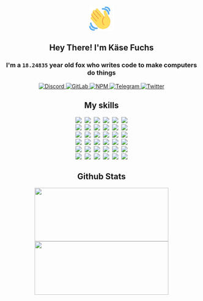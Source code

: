 <div><p align=center><img src=./resources/images/wave.gif width=64px height=64px></p><h2 align=center>Hey There! I'm Käse Fuchs</h2><h3 align=center>I'm a <code>18.24835</code> year old fox who writes code to make computers do things</h3><p align=center><a href=https://discord.com/users/507526681125322772><img alt=Discord src="https://img.shields.io/badge/Discord-5865F2?logo=discord&logoColor=white&style=flat-square#a0f7d27aa26960b2a712f2ca1479db29"> </a><a href=https://gitlab.com/kasefuchs><img alt=GitLab src="https://img.shields.io/badge/GitLab-330F63?logo=gitlab&logoColor=white&style=flat-square#a0f7d27aa26960b2a712f2ca1479db29"> </a><a href=https://npmjs.com/~kasefuchs><img alt=NPM src="https://img.shields.io/badge/NPM-CB3837?logo=npm&logoColor=white&style=flat-square#a0f7d27aa26960b2a712f2ca1479db29"> </a><a href=https://t.me/kasefuchs><img alt=Telegram src="https://img.shields.io/badge/Telegram-2CA5E0?logo=telegram&logoColor=white&style=flat-square#a0f7d27aa26960b2a712f2ca1479db29"> </a><a href=https://twitter.com/kasefuchs><img alt=Twitter src="https://img.shields.io/badge/Twitter-1DA1F2?logo=twitter&logoColor=white&style=flat-square#a0f7d27aa26960b2a712f2ca1479db29"></a></p><h2 align=center>My skills</h2><p align=center><a href=https://aws.amazon.com/ ><picture><source srcset="https://skillicons.dev/icons?i=aws&theme=dark#a0f7d27aa26960b2a712f2ca1479db29" media="(prefers-color-scheme: dark)"><source srcset="https://skillicons.dev/icons?i=aws&theme=light#a0f7d27aa26960b2a712f2ca1479db29" media="(prefers-color-scheme: light), (prefers-color-scheme: no-preference)"><img src="https://skillicons.dev/icons?i=aws&theme=light#a0f7d27aa26960b2a712f2ca1479db29"></picture></a>&nbsp;&nbsp;<a href=https://en.wikipedia.org/wiki/Bash_(Unix_shell)><picture><source srcset="https://skillicons.dev/icons?i=bash&theme=dark#a0f7d27aa26960b2a712f2ca1479db29" media="(prefers-color-scheme: dark)"><source srcset="https://skillicons.dev/icons?i=bash&theme=light#a0f7d27aa26960b2a712f2ca1479db29" media="(prefers-color-scheme: light), (prefers-color-scheme: no-preference)"><img src="https://skillicons.dev/icons?i=bash&theme=light#a0f7d27aa26960b2a712f2ca1479db29"></picture></a>&nbsp;&nbsp;<a href=https://discord.com/developers/docs><picture><source srcset="https://skillicons.dev/icons?i=bots&theme=dark#a0f7d27aa26960b2a712f2ca1479db29" media="(prefers-color-scheme: dark)"><source srcset="https://skillicons.dev/icons?i=bots&theme=light#a0f7d27aa26960b2a712f2ca1479db29" media="(prefers-color-scheme: light), (prefers-color-scheme: no-preference)"><img src="https://skillicons.dev/icons?i=bots&theme=light#a0f7d27aa26960b2a712f2ca1479db29"></picture></a>&nbsp;&nbsp;<a href=https://www.cloudflare.com/ ><picture><source srcset="https://skillicons.dev/icons?i=cloudflare&theme=dark#a0f7d27aa26960b2a712f2ca1479db29" media="(prefers-color-scheme: dark)"><source srcset="https://skillicons.dev/icons?i=cloudflare&theme=light#a0f7d27aa26960b2a712f2ca1479db29" media="(prefers-color-scheme: light), (prefers-color-scheme: no-preference)"><img src="https://skillicons.dev/icons?i=cloudflare&theme=light#a0f7d27aa26960b2a712f2ca1479db29"></picture></a>&nbsp;&nbsp;<a href=https://en.wikipedia.org/wiki/CSS><picture><source srcset="https://skillicons.dev/icons?i=css&theme=dark#a0f7d27aa26960b2a712f2ca1479db29" media="(prefers-color-scheme: dark)"><source srcset="https://skillicons.dev/icons?i=css&theme=light#a0f7d27aa26960b2a712f2ca1479db29" media="(prefers-color-scheme: light), (prefers-color-scheme: no-preference)"><img src="https://skillicons.dev/icons?i=css&theme=light#a0f7d27aa26960b2a712f2ca1479db29"></picture></a>&nbsp;&nbsp;<a href=https://www.docker.com/ ><picture><source srcset="https://skillicons.dev/icons?i=docker&theme=dark#a0f7d27aa26960b2a712f2ca1479db29" media="(prefers-color-scheme: dark)"><source srcset="https://skillicons.dev/icons?i=docker&theme=light#a0f7d27aa26960b2a712f2ca1479db29" media="(prefers-color-scheme: light), (prefers-color-scheme: no-preference)"><img src="https://skillicons.dev/icons?i=docker&theme=light#a0f7d27aa26960b2a712f2ca1479db29"></picture></a><br><a href=https://www.electronjs.org/ ><picture><source srcset="https://skillicons.dev/icons?i=electron&theme=dark#a0f7d27aa26960b2a712f2ca1479db29" media="(prefers-color-scheme: dark)"><source srcset="https://skillicons.dev/icons?i=electron&theme=light#a0f7d27aa26960b2a712f2ca1479db29" media="(prefers-color-scheme: light), (prefers-color-scheme: no-preference)"><img src="https://skillicons.dev/icons?i=electron&theme=light#a0f7d27aa26960b2a712f2ca1479db29"></picture></a>&nbsp;&nbsp;<a href=https://expressjs.com/ ><picture><source srcset="https://skillicons.dev/icons?i=express&theme=dark#a0f7d27aa26960b2a712f2ca1479db29" media="(prefers-color-scheme: dark)"><source srcset="https://skillicons.dev/icons?i=express&theme=light#a0f7d27aa26960b2a712f2ca1479db29" media="(prefers-color-scheme: light), (prefers-color-scheme: no-preference)"><img src="https://skillicons.dev/icons?i=express&theme=light#a0f7d27aa26960b2a712f2ca1479db29"></picture></a>&nbsp;&nbsp;<a href=https://www.figma.com/ ><picture><source srcset="https://skillicons.dev/icons?i=figma&theme=dark#a0f7d27aa26960b2a712f2ca1479db29" media="(prefers-color-scheme: dark)"><source srcset="https://skillicons.dev/icons?i=figma&theme=light#a0f7d27aa26960b2a712f2ca1479db29" media="(prefers-color-scheme: light), (prefers-color-scheme: no-preference)"><img src="https://skillicons.dev/icons?i=figma&theme=light#a0f7d27aa26960b2a712f2ca1479db29"></picture></a>&nbsp;&nbsp;<a href=https://firebase.google.com/ ><picture><source srcset="https://skillicons.dev/icons?i=firebase&theme=dark#a0f7d27aa26960b2a712f2ca1479db29" media="(prefers-color-scheme: dark)"><source srcset="https://skillicons.dev/icons?i=firebase&theme=light#a0f7d27aa26960b2a712f2ca1479db29" media="(prefers-color-scheme: light), (prefers-color-scheme: no-preference)"><img src="https://skillicons.dev/icons?i=firebase&theme=light#a0f7d27aa26960b2a712f2ca1479db29"></picture></a>&nbsp;&nbsp;<a href=https://flask.palletsprojects.com/ ><picture><source srcset="https://skillicons.dev/icons?i=flask&theme=dark#a0f7d27aa26960b2a712f2ca1479db29" media="(prefers-color-scheme: dark)"><source srcset="https://skillicons.dev/icons?i=flask&theme=light#a0f7d27aa26960b2a712f2ca1479db29" media="(prefers-color-scheme: light), (prefers-color-scheme: no-preference)"><img src="https://skillicons.dev/icons?i=flask&theme=light#a0f7d27aa26960b2a712f2ca1479db29"></picture></a>&nbsp;&nbsp;<a href=https://cloud.google.com/ ><picture><source srcset="https://skillicons.dev/icons?i=gcp&theme=dark#a0f7d27aa26960b2a712f2ca1479db29" media="(prefers-color-scheme: dark)"><source srcset="https://skillicons.dev/icons?i=gcp&theme=light#a0f7d27aa26960b2a712f2ca1479db29" media="(prefers-color-scheme: light), (prefers-color-scheme: no-preference)"><img src="https://skillicons.dev/icons?i=gcp&theme=light#a0f7d27aa26960b2a712f2ca1479db29"></picture></a><br><a href=https://git-scm.com/ ><picture><source srcset="https://skillicons.dev/icons?i=git&theme=dark#a0f7d27aa26960b2a712f2ca1479db29" media="(prefers-color-scheme: dark)"><source srcset="https://skillicons.dev/icons?i=git&theme=light#a0f7d27aa26960b2a712f2ca1479db29" media="(prefers-color-scheme: light), (prefers-color-scheme: no-preference)"><img src="https://skillicons.dev/icons?i=git&theme=light#a0f7d27aa26960b2a712f2ca1479db29"></picture></a>&nbsp;&nbsp;<a href=https://github.com/ ><picture><source srcset="https://skillicons.dev/icons?i=github&theme=dark#a0f7d27aa26960b2a712f2ca1479db29" media="(prefers-color-scheme: dark)"><source srcset="https://skillicons.dev/icons?i=github&theme=light#a0f7d27aa26960b2a712f2ca1479db29" media="(prefers-color-scheme: light), (prefers-color-scheme: no-preference)"><img src="https://skillicons.dev/icons?i=github&theme=light#a0f7d27aa26960b2a712f2ca1479db29"></picture></a>&nbsp;&nbsp;<a href=https://gitlab.com/ ><picture><source srcset="https://skillicons.dev/icons?i=gitlab&theme=dark#a0f7d27aa26960b2a712f2ca1479db29" media="(prefers-color-scheme: dark)"><source srcset="https://skillicons.dev/icons?i=gitlab&theme=light#a0f7d27aa26960b2a712f2ca1479db29" media="(prefers-color-scheme: light), (prefers-color-scheme: no-preference)"><img src="https://skillicons.dev/icons?i=gitlab&theme=light#a0f7d27aa26960b2a712f2ca1479db29"></picture></a>&nbsp;&nbsp;<a href=https://www.heroku.com/ ><picture><source srcset="https://skillicons.dev/icons?i=heroku&theme=dark#a0f7d27aa26960b2a712f2ca1479db29" media="(prefers-color-scheme: dark)"><source srcset="https://skillicons.dev/icons?i=heroku&theme=light#a0f7d27aa26960b2a712f2ca1479db29" media="(prefers-color-scheme: light), (prefers-color-scheme: no-preference)"><img src="https://skillicons.dev/icons?i=heroku&theme=light#a0f7d27aa26960b2a712f2ca1479db29"></picture></a>&nbsp;&nbsp;<a href=https://en.wikipedia.org/wiki/HTML><picture><source srcset="https://skillicons.dev/icons?i=html&theme=dark#a0f7d27aa26960b2a712f2ca1479db29" media="(prefers-color-scheme: dark)"><source srcset="https://skillicons.dev/icons?i=html&theme=light#a0f7d27aa26960b2a712f2ca1479db29" media="(prefers-color-scheme: light), (prefers-color-scheme: no-preference)"><img src="https://skillicons.dev/icons?i=html&theme=light#a0f7d27aa26960b2a712f2ca1479db29"></picture></a>&nbsp;&nbsp;<a href=https://en.wikipedia.org/wiki/JavaScript><picture><source srcset="https://skillicons.dev/icons?i=js&theme=dark#a0f7d27aa26960b2a712f2ca1479db29" media="(prefers-color-scheme: dark)"><source srcset="https://skillicons.dev/icons?i=js&theme=light#a0f7d27aa26960b2a712f2ca1479db29" media="(prefers-color-scheme: light), (prefers-color-scheme: no-preference)"><img src="https://skillicons.dev/icons?i=js&theme=light#a0f7d27aa26960b2a712f2ca1479db29"></picture></a><br><a href=https://en.wikipedia.org/wiki/Linux><picture><source srcset="https://skillicons.dev/icons?i=linux&theme=dark#a0f7d27aa26960b2a712f2ca1479db29" media="(prefers-color-scheme: dark)"><source srcset="https://skillicons.dev/icons?i=linux&theme=light#a0f7d27aa26960b2a712f2ca1479db29" media="(prefers-color-scheme: light), (prefers-color-scheme: no-preference)"><img src="https://skillicons.dev/icons?i=linux&theme=light#a0f7d27aa26960b2a712f2ca1479db29"></picture></a>&nbsp;&nbsp;<a href=https://mui.com/ ><picture><source srcset="https://skillicons.dev/icons?i=materialui&theme=dark#a0f7d27aa26960b2a712f2ca1479db29" media="(prefers-color-scheme: dark)"><source srcset="https://skillicons.dev/icons?i=materialui&theme=light#a0f7d27aa26960b2a712f2ca1479db29" media="(prefers-color-scheme: light), (prefers-color-scheme: no-preference)"><img src="https://skillicons.dev/icons?i=materialui&theme=light#a0f7d27aa26960b2a712f2ca1479db29"></picture></a>&nbsp;&nbsp;<a href=https://en.wikipedia.org/wiki/Markdown><picture><source srcset="https://skillicons.dev/icons?i=md&theme=dark#a0f7d27aa26960b2a712f2ca1479db29" media="(prefers-color-scheme: dark)"><source srcset="https://skillicons.dev/icons?i=md&theme=light#a0f7d27aa26960b2a712f2ca1479db29" media="(prefers-color-scheme: light), (prefers-color-scheme: no-preference)"><img src="https://skillicons.dev/icons?i=md&theme=light#a0f7d27aa26960b2a712f2ca1479db29"></picture></a>&nbsp;&nbsp;<a href=https://www.mongodb.com/ ><picture><source srcset="https://skillicons.dev/icons?i=mongodb&theme=dark#a0f7d27aa26960b2a712f2ca1479db29" media="(prefers-color-scheme: dark)"><source srcset="https://skillicons.dev/icons?i=mongodb&theme=light#a0f7d27aa26960b2a712f2ca1479db29" media="(prefers-color-scheme: light), (prefers-color-scheme: no-preference)"><img src="https://skillicons.dev/icons?i=mongodb&theme=light#a0f7d27aa26960b2a712f2ca1479db29"></picture></a>&nbsp;&nbsp;<a href=https://www.mysql.com/ ><picture><source srcset="https://skillicons.dev/icons?i=mysql&theme=dark#a0f7d27aa26960b2a712f2ca1479db29" media="(prefers-color-scheme: dark)"><source srcset="https://skillicons.dev/icons?i=mysql&theme=light#a0f7d27aa26960b2a712f2ca1479db29" media="(prefers-color-scheme: light), (prefers-color-scheme: no-preference)"><img src="https://skillicons.dev/icons?i=mysql&theme=light#a0f7d27aa26960b2a712f2ca1479db29"></picture></a>&nbsp;&nbsp;<a href=https://nextjs.org/ ><picture><source srcset="https://skillicons.dev/icons?i=nextjs&theme=dark#a0f7d27aa26960b2a712f2ca1479db29" media="(prefers-color-scheme: dark)"><source srcset="https://skillicons.dev/icons?i=nextjs&theme=light#a0f7d27aa26960b2a712f2ca1479db29" media="(prefers-color-scheme: light), (prefers-color-scheme: no-preference)"><img src="https://skillicons.dev/icons?i=nextjs&theme=light#a0f7d27aa26960b2a712f2ca1479db29"></picture></a><br><a href=https://nodejs.org/en/ ><picture><source srcset="https://skillicons.dev/icons?i=nodejs&theme=dark#a0f7d27aa26960b2a712f2ca1479db29" media="(prefers-color-scheme: dark)"><source srcset="https://skillicons.dev/icons?i=nodejs&theme=light#a0f7d27aa26960b2a712f2ca1479db29" media="(prefers-color-scheme: light), (prefers-color-scheme: no-preference)"><img src="https://skillicons.dev/icons?i=nodejs&theme=light#a0f7d27aa26960b2a712f2ca1479db29"></picture></a>&nbsp;&nbsp;<a href=https://www.postgresql.org/ ><picture><source srcset="https://skillicons.dev/icons?i=postgres&theme=dark#a0f7d27aa26960b2a712f2ca1479db29" media="(prefers-color-scheme: dark)"><source srcset="https://skillicons.dev/icons?i=postgres&theme=light#a0f7d27aa26960b2a712f2ca1479db29" media="(prefers-color-scheme: light), (prefers-color-scheme: no-preference)"><img src="https://skillicons.dev/icons?i=postgres&theme=light#a0f7d27aa26960b2a712f2ca1479db29"></picture></a>&nbsp;&nbsp;<a href=https://learn.microsoft.com/en-us/powershell/ ><picture><source srcset="https://skillicons.dev/icons?i=powershell&theme=dark#a0f7d27aa26960b2a712f2ca1479db29" media="(prefers-color-scheme: dark)"><source srcset="https://skillicons.dev/icons?i=powershell&theme=light#a0f7d27aa26960b2a712f2ca1479db29" media="(prefers-color-scheme: light), (prefers-color-scheme: no-preference)"><img src="https://skillicons.dev/icons?i=powershell&theme=light#a0f7d27aa26960b2a712f2ca1479db29"></picture></a>&nbsp;&nbsp;<a href=https://www.python.org/ ><picture><source srcset="https://skillicons.dev/icons?i=py&theme=dark#a0f7d27aa26960b2a712f2ca1479db29" media="(prefers-color-scheme: dark)"><source srcset="https://skillicons.dev/icons?i=py&theme=light#a0f7d27aa26960b2a712f2ca1479db29" media="(prefers-color-scheme: light), (prefers-color-scheme: no-preference)"><img src="https://skillicons.dev/icons?i=py&theme=light#a0f7d27aa26960b2a712f2ca1479db29"></picture></a>&nbsp;&nbsp;<a href=https://www.raspberrypi.org/ ><picture><source srcset="https://skillicons.dev/icons?i=raspberrypi&theme=dark#a0f7d27aa26960b2a712f2ca1479db29" media="(prefers-color-scheme: dark)"><source srcset="https://skillicons.dev/icons?i=raspberrypi&theme=light#a0f7d27aa26960b2a712f2ca1479db29" media="(prefers-color-scheme: light), (prefers-color-scheme: no-preference)"><img src="https://skillicons.dev/icons?i=raspberrypi&theme=light#a0f7d27aa26960b2a712f2ca1479db29"></picture></a>&nbsp;&nbsp;<a href=https://reactjs.org/ ><picture><source srcset="https://skillicons.dev/icons?i=react&theme=dark#a0f7d27aa26960b2a712f2ca1479db29" media="(prefers-color-scheme: dark)"><source srcset="https://skillicons.dev/icons?i=react&theme=light#a0f7d27aa26960b2a712f2ca1479db29" media="(prefers-color-scheme: light), (prefers-color-scheme: no-preference)"><img src="https://skillicons.dev/icons?i=react&theme=light#a0f7d27aa26960b2a712f2ca1479db29"></picture></a><br><a href=https://redux.js.org/ ><picture><source srcset="https://skillicons.dev/icons?i=redux&theme=dark#a0f7d27aa26960b2a712f2ca1479db29" media="(prefers-color-scheme: dark)"><source srcset="https://skillicons.dev/icons?i=redux&theme=light#a0f7d27aa26960b2a712f2ca1479db29" media="(prefers-color-scheme: light), (prefers-color-scheme: no-preference)"><img src="https://skillicons.dev/icons?i=redux&theme=light#a0f7d27aa26960b2a712f2ca1479db29"></picture></a>&nbsp;&nbsp;<a href=https://en.wikipedia.org/wiki/Regular_expression><picture><source srcset="https://skillicons.dev/icons?i=regex&theme=dark#a0f7d27aa26960b2a712f2ca1479db29" media="(prefers-color-scheme: dark)"><source srcset="https://skillicons.dev/icons?i=regex&theme=light#a0f7d27aa26960b2a712f2ca1479db29" media="(prefers-color-scheme: light), (prefers-color-scheme: no-preference)"><img src="https://skillicons.dev/icons?i=regex&theme=light#a0f7d27aa26960b2a712f2ca1479db29"></picture></a>&nbsp;&nbsp;<a href=https://en.wikipedia.org/wiki/Sass_(stylesheet_language)><picture><source srcset="https://skillicons.dev/icons?i=sass&theme=dark#a0f7d27aa26960b2a712f2ca1479db29" media="(prefers-color-scheme: dark)"><source srcset="https://skillicons.dev/icons?i=sass&theme=light#a0f7d27aa26960b2a712f2ca1479db29" media="(prefers-color-scheme: light), (prefers-color-scheme: no-preference)"><img src="https://skillicons.dev/icons?i=sass&theme=light#a0f7d27aa26960b2a712f2ca1479db29"></picture></a>&nbsp;&nbsp;<a href=https://www.typescriptlang.org/ ><picture><source srcset="https://skillicons.dev/icons?i=ts&theme=dark#a0f7d27aa26960b2a712f2ca1479db29" media="(prefers-color-scheme: dark)"><source srcset="https://skillicons.dev/icons?i=ts&theme=light#a0f7d27aa26960b2a712f2ca1479db29" media="(prefers-color-scheme: light), (prefers-color-scheme: no-preference)"><img src="https://skillicons.dev/icons?i=ts&theme=light#a0f7d27aa26960b2a712f2ca1479db29"></picture></a>&nbsp;&nbsp;<a href=https://unity.com/ ><picture><source srcset="https://skillicons.dev/icons?i=unity&theme=dark#a0f7d27aa26960b2a712f2ca1479db29" media="(prefers-color-scheme: dark)"><source srcset="https://skillicons.dev/icons?i=unity&theme=light#a0f7d27aa26960b2a712f2ca1479db29" media="(prefers-color-scheme: light), (prefers-color-scheme: no-preference)"><img src="https://skillicons.dev/icons?i=unity&theme=light#a0f7d27aa26960b2a712f2ca1479db29"></picture></a>&nbsp;&nbsp;<a href=https://workers.cloudflare.com/ ><picture><source srcset="https://skillicons.dev/icons?i=workers&theme=dark#a0f7d27aa26960b2a712f2ca1479db29" media="(prefers-color-scheme: dark)"><source srcset="https://skillicons.dev/icons?i=workers&theme=light#a0f7d27aa26960b2a712f2ca1479db29" media="(prefers-color-scheme: light), (prefers-color-scheme: no-preference)"><img src="https://skillicons.dev/icons?i=workers&theme=light#a0f7d27aa26960b2a712f2ca1479db29"></picture></a><br></p><h2 align=center>Github Stats</h2><p align=center><picture><source srcset="https://github-readme-stats-kasefuchs.vercel.app/api/?count_private=true&hide_border=true&hide_rank=true&line_height=20&hide_title=true&username=Kasefuchs&theme=dark#a0f7d27aa26960b2a712f2ca1479db29" media="(prefers-color-scheme: dark)"><source srcset="https://github-readme-stats-kasefuchs.vercel.app/api/?count_private=true&hide_border=true&hide_rank=true&line_height=20&hide_title=true&username=Kasefuchs&theme=light#a0f7d27aa26960b2a712f2ca1479db29" media="(prefers-color-scheme: light), (prefers-color-scheme: no-preference)"><img align=middle width=350 height=140 src="https://github-readme-stats-kasefuchs.vercel.app/api/?count_private=true&hide_border=true&hide_rank=true&line_height=20&hide_title=true&username=Kasefuchs&theme=light#a0f7d27aa26960b2a712f2ca1479db29"></picture><picture><source srcset="https://github-readme-stats-kasefuchs.vercel.app/api/top-langs/?count_private=true&hide_border=true&layout=compact&username=Kasefuchs&theme=dark#a0f7d27aa26960b2a712f2ca1479db29" media="(prefers-color-scheme: dark)"><source srcset="https://github-readme-stats-kasefuchs.vercel.app/api/top-langs/?count_private=true&hide_border=true&layout=compact&username=Kasefuchs&theme=light#a0f7d27aa26960b2a712f2ca1479db29" media="(prefers-color-scheme: light), (prefers-color-scheme: no-preference)"><img align=middle width=350 height=140 src="https://github-readme-stats-kasefuchs.vercel.app/api/top-langs/?count_private=true&hide_border=true&layout=compact&username=Kasefuchs&theme=light#a0f7d27aa26960b2a712f2ca1479db29"></picture></p><img src="https://hit.yhype.me/github/profile?user_id=64592097#a0f7d27aa26960b2a712f2ca1479db29" alt=""></div>